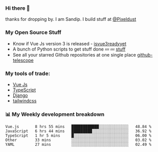 ### Hi there 👋

thanks for dropping by.
I am Sandip. I build stuff at [@Pixeldust](github.com/pixeldust-in/)

###  **My Open Source Stuff**

 - Know if Vue Js version 3 is released -  [isvue3readyyet](https://github.com/sandiprb/isvue3readyyet)
 - A bunch of Python scripts to get stuff done 💤 💤 [stuff](https://github.com/sandiprb/stuff)
 - See all your starred Github repositories at one single place [github-telescope](https://github.com/sandiprb/github-telescope)



###  **My tools of trade:**
 - [Vue Js](https://github.com/vuejs/vue/)
 - [TypeScript](https://github.com/microsoft/TypeScript)
 - [Django](github.com/django/django)
 - [tailwindcss](https://github.com/tailwindlabs/tailwindcss)


###  📊 **My Weekly development breakdown**
<!--START_SECTION:waka-->
```text
Vue.js       8 hrs 55 mins   ████████████░░░░░░░░░░░░░   48.84 % 
JavaScript   6 hrs 44 mins   █████████░░░░░░░░░░░░░░░░   36.92 % 
TypeScript   1 hr 5 mins     █░░░░░░░░░░░░░░░░░░░░░░░░   06.00 % 
Other        33 mins         ░░░░░░░░░░░░░░░░░░░░░░░░░   03.02 % 
YAML         27 mins         ░░░░░░░░░░░░░░░░░░░░░░░░░   02.49 %
```
<!--END_SECTION:waka-->
